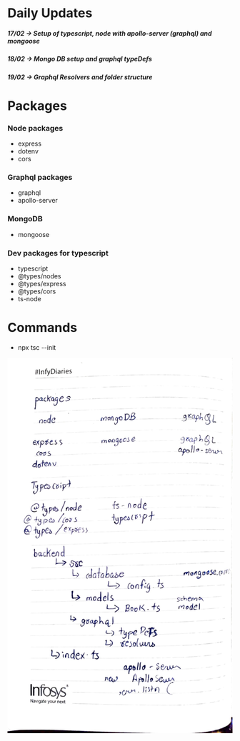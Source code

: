 # Daily Updates

##### 17/02 -> Setup of typescript, node with apollo-server (graphql) and mongoose

##### 18/02 -> Mongo DB setup and graphql typeDefs

##### 19/02 -> Graphql Resolvers and folder structure

# Packages

### Node packages

- express
- dotenv
- cors

### Graphql packages

- graphql
- apollo-server

### MongoDB

- mongoose

### Dev packages for typescript

- typescript
- @types/nodes
- @types/express
- @types/cors
- ts-node

# Commands

- npx tsc --init

<img src="./docs/folderstructure.jpeg" alt="Folder Structure"/>
